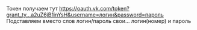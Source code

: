 Токен получаем тут https://oauth.vk.com/token?grant_ty...a2uZ6jB1inYsH&username=логин&password=пароль
Подставляем вместо слов логин/пароль свои... логин(номер) и пароль
